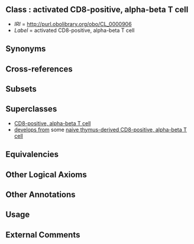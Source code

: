 
## Class : activated CD8-positive, alpha-beta T cell

 * *IRI* = http://purl.obolibrary.org/obo/CL_0000906
 * *Label* = activated CD8-positive, alpha-beta T cell

## Synonyms


## Cross-references


## Subsets


## Superclasses

 * [CD8-positive, alpha-beta T cell](../../CL/25/CL_0000625.md)
 * [develops from](../../RO/02/RO_0002202.md) some [naive thymus-derived CD8-positive, alpha-beta T cell](../../CL/00/CL_0000900.md)

## Equivalencies


## Other Logical Axioms


## Other Annotations


## Usage


## External Comments

